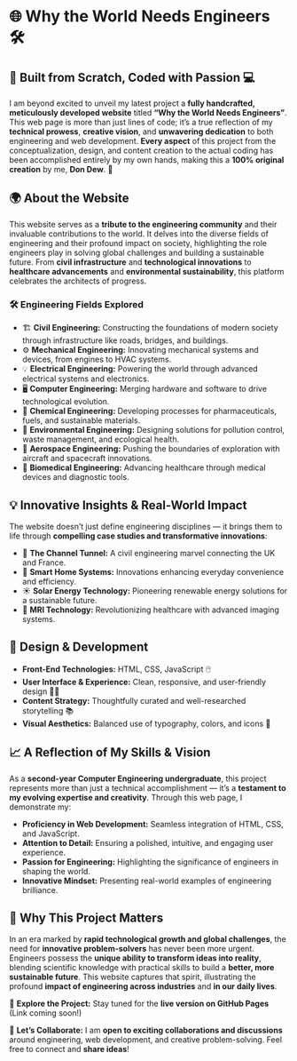 # 🌐 Why the World Needs Engineers 🛠️

## 🔨 **Built from Scratch, Coded with Passion** 💻  
I am beyond excited to unveil my latest project a **fully handcrafted, meticulously developed website** titled **“Why the World Needs Engineers”**. This web page is more than just lines of code; it’s a true reflection of my **technical prowess**, **creative vision**, and **unwavering dedication** to both engineering and web development. **Every aspect** of this project from the conceptualization, design, and content creation to the actual coding has been accomplished entirely by my own hands, making this a **100% original creation** by me, **Don Dew**. 🚀

## 🌍 **About the Website**
This website serves as a **tribute to the engineering community** and their invaluable contributions to the world. It delves into the diverse fields of engineering and their profound impact on society, highlighting the role engineers play in solving global challenges and building a sustainable future. From **civil infrastructure** and **technological innovations** to **healthcare advancements** and **environmental sustainability**, this platform celebrates the architects of progress.

### 🛠️ **Engineering Fields Explored**
- 🏗️ **Civil Engineering:** Constructing the foundations of modern society through infrastructure like roads, bridges, and buildings.
- ⚙️ **Mechanical Engineering:** Innovating mechanical systems and devices, from engines to HVAC systems.
- 💡 **Electrical Engineering:** Powering the world through advanced electrical systems and electronics.
- 🖥️ **Computer Engineering:** Merging hardware and software to drive technological evolution.
- 🧪 **Chemical Engineering:** Developing processes for pharmaceuticals, fuels, and sustainable materials.
- 🌱 **Environmental Engineering:** Designing solutions for pollution control, waste management, and ecological health.
- 🚀 **Aerospace Engineering:** Pushing the boundaries of exploration with aircraft and spacecraft innovations.
- 🧠 **Biomedical Engineering:** Advancing healthcare through medical devices and diagnostic tools.

## 💡 **Innovative Insights & Real-World Impact**
The website doesn’t just define engineering disciplines — it brings them to life through **compelling case studies and transformative innovations**:
- 🌉 **The Channel Tunnel:** A civil engineering marvel connecting the UK and France.
- 🏡 **Smart Home Systems:** Innovations enhancing everyday convenience and efficiency.
- ☀️ **Solar Energy Technology:** Pioneering renewable energy solutions for a sustainable future.
- 🧲 **MRI Technology:** Revolutionizing healthcare with advanced imaging systems.

## 🎨 **Design & Development**
- **Front-End Technologies:** HTML, CSS, JavaScript 🖱️
- **User Interface & Experience:** Clean, responsive, and user-friendly design 🧑‍💻
- **Content Strategy:** Thoughtfully curated and well-researched storytelling 📚
- **Visual Aesthetics:** Balanced use of typography, colors, and icons 🎨

## 📈 **A Reflection of My Skills & Vision**
As a **second-year Computer Engineering undergraduate**, this project represents more than just a technical accomplishment — it’s a **testament to my evolving expertise and creativity**. Through this web page, I demonstrate my:
- **Proficiency in Web Development:** Seamless integration of HTML, CSS, and JavaScript.
- **Attention to Detail:** Ensuring a polished, intuitive, and engaging user experience.
- **Passion for Engineering:** Highlighting the significance of engineers in shaping the world.
- **Innovative Mindset:** Presenting real-world examples of engineering brilliance.

## 🌱 **Why This Project Matters**
In an era marked by **rapid technological growth and global challenges**, the need for **innovative problem-solvers** has never been more urgent. Engineers possess the **unique ability to transform ideas into reality**, blending scientific knowledge with practical skills to build a **better, more sustainable future**. This website captures that spirit, illustrating the profound **impact of engineering across industries** and **in our daily lives**.

🔗 **Explore the Project:**
Stay tuned for the **live version on GitHub Pages** (Link coming soon!) 

🤝 **Let’s Collaborate:**
I am **open to exciting collaborations and discussions** around engineering, web development, and creative problem-solving. Feel free to connect and **share ideas**! 

